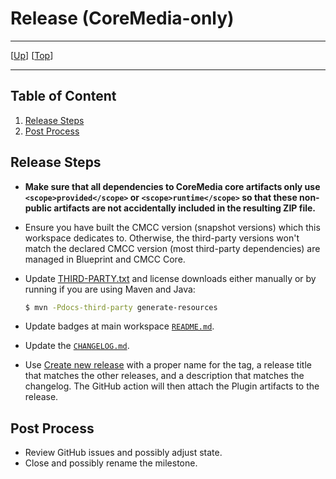 # Release (CoreMedia-only)

--------------------------------------------------------------------------------

\[[Up](README.md)\] \[[Top](#top)\]

--------------------------------------------------------------------------------

## Table of Content

1. [Release Steps](#release-steps)
1. [Post Process](#post-process)

## Release Steps

* **Make sure that all dependencies to CoreMedia core artifacts only use `<scope>provided</scope>` or `<scope>runtime</scope>` so that these non-public artifacts are not accidentally included in the resulting ZIP file.**

* Ensure you have built the CMCC version (snapshot versions) which this
    workspace dedicates to. Otherwise, the third-party versions won't
    match the declared CMCC version (most third-party dependencies)
    are managed in Blueprint and CMCC Core.

* Update [THIRD-PARTY.txt](../THIRD-PARTY.txt) and license downloads either manually or by running if you are using Maven and Java:

    ```bash
    $ mvn -Pdocs-third-party generate-resources
    ```

* Update badges at main workspace [`README.md`](https://github.com/CoreMedia/content-hub-adapter-rss/blob/main/README.md).

* Update the [`CHANGELOG.md`](https://github.com/CoreMedia/content-hub-adapter-rss/blob/main/CHANGELOG.md).

* Use [Create new release](https://github.com/CoreMedia/content-hub-adapter-rss/releases/new) with a proper name for the tag, a release title that matches the other releases, and a description that matches the changelog. The GitHub action will then attach the Plugin artifacts to the release.

## Post Process

* Review GitHub issues and possibly adjust state.
* Close and possibly rename the milestone.
